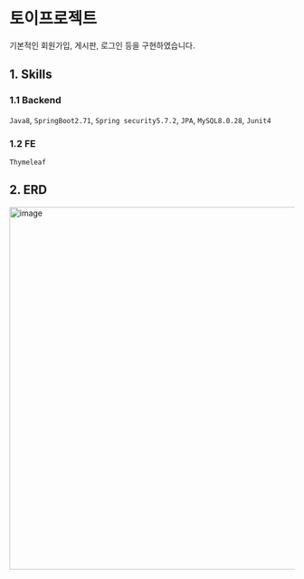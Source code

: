 # 토이프로젝트

기본적인 회원가입, 게시판, 로그인 등을 구현하였습니다.

## 1. Skills
### 1.1 Backend
`Java8`, `SpringBoot2.71`, `Spring security5.7.2`, `JPA`, `MySQL8.0.28`, `Junit4`

### 1.2 FE
`Thymeleaf`

## 2. ERD
<img width="640" alt="image" src="https://user-images.githubusercontent.com/102225706/221506085-83bc7969-2f5c-4b9c-a2b2-a622c52fbfcd.png">

